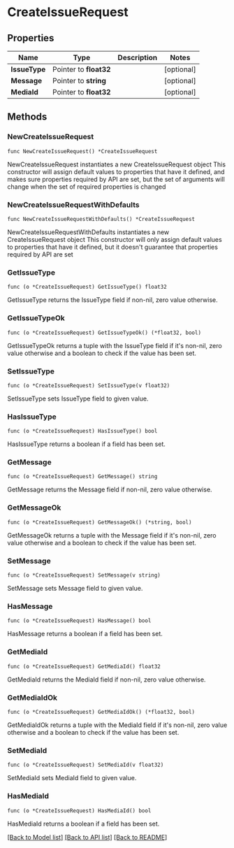 # CreateIssueRequest

## Properties

Name | Type | Description | Notes
------------ | ------------- | ------------- | -------------
**IssueType** | Pointer to **float32** |  | [optional] 
**Message** | Pointer to **string** |  | [optional] 
**MediaId** | Pointer to **float32** |  | [optional] 

## Methods

### NewCreateIssueRequest

`func NewCreateIssueRequest() *CreateIssueRequest`

NewCreateIssueRequest instantiates a new CreateIssueRequest object
This constructor will assign default values to properties that have it defined,
and makes sure properties required by API are set, but the set of arguments
will change when the set of required properties is changed

### NewCreateIssueRequestWithDefaults

`func NewCreateIssueRequestWithDefaults() *CreateIssueRequest`

NewCreateIssueRequestWithDefaults instantiates a new CreateIssueRequest object
This constructor will only assign default values to properties that have it defined,
but it doesn't guarantee that properties required by API are set

### GetIssueType

`func (o *CreateIssueRequest) GetIssueType() float32`

GetIssueType returns the IssueType field if non-nil, zero value otherwise.

### GetIssueTypeOk

`func (o *CreateIssueRequest) GetIssueTypeOk() (*float32, bool)`

GetIssueTypeOk returns a tuple with the IssueType field if it's non-nil, zero value otherwise
and a boolean to check if the value has been set.

### SetIssueType

`func (o *CreateIssueRequest) SetIssueType(v float32)`

SetIssueType sets IssueType field to given value.

### HasIssueType

`func (o *CreateIssueRequest) HasIssueType() bool`

HasIssueType returns a boolean if a field has been set.

### GetMessage

`func (o *CreateIssueRequest) GetMessage() string`

GetMessage returns the Message field if non-nil, zero value otherwise.

### GetMessageOk

`func (o *CreateIssueRequest) GetMessageOk() (*string, bool)`

GetMessageOk returns a tuple with the Message field if it's non-nil, zero value otherwise
and a boolean to check if the value has been set.

### SetMessage

`func (o *CreateIssueRequest) SetMessage(v string)`

SetMessage sets Message field to given value.

### HasMessage

`func (o *CreateIssueRequest) HasMessage() bool`

HasMessage returns a boolean if a field has been set.

### GetMediaId

`func (o *CreateIssueRequest) GetMediaId() float32`

GetMediaId returns the MediaId field if non-nil, zero value otherwise.

### GetMediaIdOk

`func (o *CreateIssueRequest) GetMediaIdOk() (*float32, bool)`

GetMediaIdOk returns a tuple with the MediaId field if it's non-nil, zero value otherwise
and a boolean to check if the value has been set.

### SetMediaId

`func (o *CreateIssueRequest) SetMediaId(v float32)`

SetMediaId sets MediaId field to given value.

### HasMediaId

`func (o *CreateIssueRequest) HasMediaId() bool`

HasMediaId returns a boolean if a field has been set.


[[Back to Model list]](../README.md#documentation-for-models) [[Back to API list]](../README.md#documentation-for-api-endpoints) [[Back to README]](../README.md)


